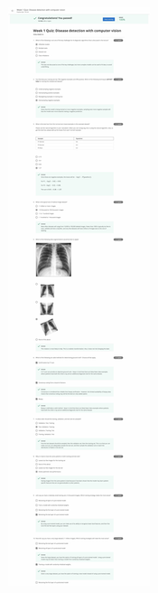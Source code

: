 ![c1w1_Quiz](/AI-for-Medicine-Specialization/Course1_AI-for-Medical-Diagnosis/c1w1_Quiz_Disease-detection-with-computer-vision.jpg)
